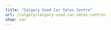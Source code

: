 ```yaml
---
title: "Calgary Used Car Sales Centre"
url: /calgary/calgary-used-car-sales-centre/
shop: car
---
```

